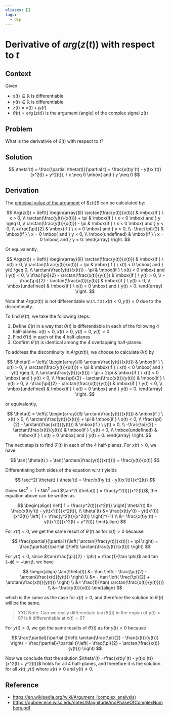 ```yaml
---
aliases: []
tags:
  - dsp
---
```


# Derivative of $arg(z(t))$ with respect to $t$

## Context
Given

* $x(t) \in \mathbb{R}$ is differentiable
* $y(t) \in \mathbb{R}$ is differentiable
* $z(t) = x(t) + jy(t)$
* $\theta(t) = \arg(z(t))$ is the argument (angle) of the complex signal $z(t)$

## Problem
What is the derivativie of $\theta(t)$ with respect to $t$?

## Solution

$$
\theta'(t) = \frac{\partial \theta(t)}{\partial t} = \frac{x(t)y'(t) - y(t)x'(t)}{x^2(t) + y^2(t)}, \ x \neq 0 \mbox{ and } y \neq 0
$$

## Derivation

The [principal value of the argument](https://en.wikipedia.org/wiki/Argument_(complex_analysis)#Principal_value) of $z(t)$ can be calculated by:

$$
Arg(z(t)) = \left\{
\begin{array}{ll}
   \arctan(\frac{y(t)}{x(t)}) & \mbox{if } \ x > 0, \\
   \arctan(\frac{y(t)}{x(t)}) + \pi & \mbox{if } \ x < 0 \mbox{ and } y \geq 0, \\
   \arctan(\frac{y(t)}{x(t)}) - \pi & \mbox{if } \ x < 0 \mbox{ and } y < 0, \\
   +\frac{\pi}{2} & \mbox{if } \ x = 0 \mbox{ and } y > 0, \\
   -\frac{\pi}{2} & \mbox{if } \ x = 0 \mbox{ and } y < 0, \\
   \mbox{undefined} & \mbox{if } \ x = 0 \mbox{ and } y = 0.
\end{array}
\right.
$$

Or equivalently,

$$
Arg(z(t)) = \left\{
\begin{array}{ll}
   \arctan(\frac{y(t)}{x(t)}) & \mbox{if } \ x(t) > 0, \\
   \arctan(\frac{y(t)}{x(t)}) + \pi & \mbox{if } \ x(t) < 0 \mbox{ and } y(t) \geq 0, \\
   \arctan(\frac{y(t)}{x(t)}) - \pi & \mbox{if } \ x(t) < 0 \mbox{ and } y(t) < 0, \\
   \frac{\pi}{2} - \arctan(\frac{x(t)}{y(t)}) & \mbox{if } \ y(t) > 0, \\
   -\frac{\pi}{2} - \arctan(\frac{x(t)}{y(t)}) & \mbox{if } \ y(t) < 0, \\
   \mbox{undefined} & \mbox{if } \ x(t) = 0 \mbox{ and } y(t) = 0.
\end{array}
\right.
$$

Note that $Arg(z(t))$ is not differentiable w.r.t. $t$ at $x(t) < 0, y(t) = 0$ due to the discontinuity. 

To find $\theta'(t)$, we take the following steps:

1. Define $\theta(t)$ in a way that $\theta(t)$ is differentiable in each of the following 4 half-planes: $x(t) < 0$, $x(t) > 0$, $y(t) < 0$, $y(t) > 0$
2. Find $\theta'(t)$ in each of the 4 half-planes
3. Confirm $\theta'(t)$ is identical among the 4 overlapping half-planes.

To address the discontinuity in $Arg(z(t))$, we choose to calculate $\theta(t)$ by

$$
\theta(t) = \left\{
\begin{array}{ll}
   \arctan(\frac{y(t)}{x(t)}) & \mbox{if } \ x(t) > 0, \\
   \arctan(\frac{y(t)}{x(t)}) + \pi & \mbox{if } \ x(t) < 0 \mbox{ and } y(t) \geq 0, \\
   \arctan(\frac{y(t)}{x(t)}) - \pi + 2\pi & \mbox{if } \ x(t) < 0 \mbox{ and } y(t) < 0, \\
   \frac{\pi}{2} - \arctan(\frac{x(t)}{y(t)}) & \mbox{if } \ y(t) > 0, \\
   -\frac{\pi}{2} - \arctan(\frac{x(t)}{y(t)}) & \mbox{if } \ y(t) < 0, \\
   \mbox{undefined} & \mbox{if } \ x(t) = 0 \mbox{ and } y(t) = 0.
\end{array}
\right.
$$

or equivalently,

$$
\theta(t) = \left\{
\begin{array}{ll}
   \arctan(\frac{y(t)}{x(t)}) & \mbox{if } \ x(t) > 0, \\
   \arctan(\frac{y(t)}{x(t)}) + \pi & \mbox{if } \ x(t) < 0, \\
   \frac{\pi}{2} - \arctan(\frac{x(t)}{y(t)}) & \mbox{if } \ y(t) > 0, \\
   -\frac{\pi}{2} - \arctan(\frac{x(t)}{y(t)}) & \mbox{if } \ y(t) < 0, \\
   \mbox{undefined} & \mbox{if } \ x(t) = 0 \mbox{ and } y(t) = 0.
\end{array}
\right.
$$

The next step is to find $\theta'(t)$ in each of the 4 half-planes. For $x(t)>0$, we have

$$
\tan( \theta(t) ) = \tan( \arctan(\frac{y(t)}{x(t)})) = \frac{y(t)}{x(t)}
$$

Differentiating both sides of the equation w.r.t $t$ yields

$$
\sec^2( \theta(t) ) \theta'(t) = \frac{x(t)y'(t) - y(t)x'(t)}{x^2(t)}
$$

Given $\sec^2 = 1 + \tan^2$ and $\tan^2( \theta(t) ) = \frac{y^2(t)}{x^2(t)}$, the equation above can be written as

$$
\begin{align}
\left[ 1 + \frac{y^2(t)}{x^2(t)} \right] \theta'(t) &= \frac{x(t)y'(t) - y(t)x'(t)}{x^2(t)}, \\
\theta'(t) &= \frac{x(t)y'(t) - y(t)x'(t)}{x^2(t)} \left[ 1 + \frac{y^2(t)}{x^2(t)} \right]^{-1} \\
&= \frac{x(t)y'(t) - y(t)x'(t)}{x^2(t) + y^2(t)}
\end{align}
$$

For $x(t) < 0$, we get the same result of $\theta'(t)$ as for $x(t) >0$ because

$$
\frac{\partial}{\partial t}\left( \arctan(\frac{y(t)}{x(t)}) + \pi  \right) = \frac{\partial}{\partial t}\left( \arctan(\frac{y(t)}{x(t)}) \right)
$$

For $y(t) < 0$, since $\tan(\frac{\pi}{2} - \phi) = \frac{1}{\tan \phi}$ and $\tan(- \phi)= - \tan \phi$, we have 

$$
\begin{align}
\tan(\theta(t)) &= \tan \left( - \frac{\pi}{2} - \arctan(\frac{x(t)}{y(t)}) \right) \\
&= - \tan \left( \frac{\pi}{2} + \arctan(\frac{x(t)}{y(t)}) \right) \\
&= \frac{1}{\tan( \arctan(\frac{x(t)}{y(t)}))} \\
&= \frac{y(t)}{x(t)}
\end{align}
$$

which is the same as the case for $x(t) > 0$, and therefore the solution to $\theta'(t)$ will be the same.

> YYC Note:
> Can we really differentiate $\tan(\theta(t))$ in the region of $y(t) < 0$? Is it differentiable at  $x(t) = 0$?

For $y(t) > 0$, we get the same results of $\theta'(t)$ as for $y(t) < 0$ because

$$
\frac{\partial}{\partial t}\left( \arctan(\frac{\pi}{2} - \frac{x(t)}{y(t)})  \right) = \frac{\partial}{\partial t}\left( - \frac{\pi}{2} - \arctan(\frac{x(t)}{y(t)}) \right)
$$

Now we conclude that the solution   $\theta'(t) =\frac{x(t)y'(t) - y(t)x'(t)}{x^2(t) + y^2(t)}$ holds for all 4 half-planes, and therefore it is the solution for all $x(t), y(t)$ where $x(t) \neq 0$ and $y(t) \neq 0$.


## Reference

* https://en.wikipedia.org/wiki/Argument_(complex_analysis)
* https://gubner.ece.wisc.edu/notes/MagnitudeAndPhaseOfComplexNumbers.pdf